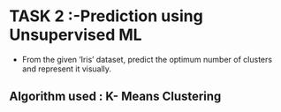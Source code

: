 # TASK 2 :-Prediction using Unsupervised ML
* From the given ‘Iris’ dataset, predict the optimum number of clusters
and represent it visually.
## Algorithm used : K- Means Clustering
